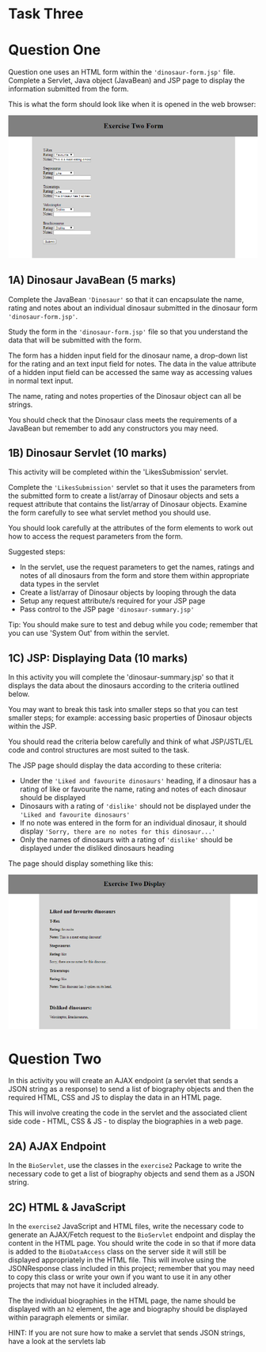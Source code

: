 # Task Three 

# Question One 


Question one uses an HTML form within the `'dinosaur-form.jsp'` file. 
Complete a Servlet, Java object (JavaBean) and JSP page to display the information submitted from the form. 

This is what the form should look like when it is opened in the web browser: 

![](spec/ExerciseOneForm.PNG)

## 1A) Dinosaur JavaBean (5 marks)

Complete the JavaBean `'Dinosaur'` so that it can encapsulate the name, rating and 
notes about an individual dinosaur submitted in the dinosaur form `'dinosaur-form.jsp'`.

Study the form in the `'dinosaur-form.jsp'` file so that you understand the data that will be submitted with the form.

The form has a hidden input field for the dinosaur name, a drop-down list for the rating and an text input field for notes. The
data in the value attribute of a hidden input field can be accessed the same way as accessing values in normal text input. 

The name, rating and notes properties of the Dinosaur object can all be strings. 

You should check that the Dinosaur class meets the requirements of a JavaBean but remember to add any constructors you may need.

## 1B) Dinosaur Servlet (10 marks)
This activity will be completed within the 'LikesSubmission' servlet.

Complete the `'LikesSubmission'` servlet so that it uses the parameters from the submitted form to create a list/array of Dinosaur objects and sets a request attribute
that contains the list/array of Dinosaur objects.
Examine the form carefully to see what servlet method you should use. 

You should look carefully at the attributes of the form elements to work out how to access the request parameters from the form.

Suggested steps:

- In the servlet, use the request parameters to get the names, ratings and notes of all dinosaurs from the form and store them within appropriate data types in the servlet
- Create a list/array of Dinosaur objects by looping through the data 
- Setup any request attribute/s required for your JSP page 
- Pass control to the JSP page `'dinosaur-summary.jsp'` 

Tip: You should make sure to test and debug while you code; remember that you can use 'System Out' from within the servlet.  

## 1C) JSP: Displaying Data (10 marks)

In this activity you will complete the 'dinosaur-summary.jsp' so that it displays the data about the dinosaurs according to the criteria
outlined below. 

You may want to break this task into smaller steps so that you can test smaller steps; for example: accessing basic properties of Dinosaur objects within the JSP. 

You should read the criteria below carefully and think of what JSP/JSTL/EL code and control structures are most suited to the task.   

The JSP page should display the data according to these criteria: 
- Under the `'Liked and favourite dinosaurs'` heading, if a dinosaur has a rating of like or favourite the name, rating and notes of each dinosaur 
should be displayed
- Dinosaurs with a rating of `'dislike'` should not be displayed under the `'Liked and favourite dinosaurs'` 
- If no note was entered in the form for an individual dinosaur, it should display `'Sorry, there are no notes for this dinosaur...'`
- Only the names of dinosaurs with a rating of `'dislike'` should be displayed under the disliked dinosaurs heading 


The page should display something like this:
 
![](spec/ExerciseOneDisplay.PNG)

# Question Two

In this activity you will create an AJAX endpoint (a servlet that sends a JSON string as a response) to send a list of biography objects and then the required HTML, CSS and JS to display the data in an HTML page. 

This will involve creating the code in the servlet and the associated client side code - HTML, CSS & JS - to display the biographies in a web page. 

## 2A) AJAX Endpoint 

In the `BioServlet`, use the classes in the `exercise2` Package to write the necessary code to get a list of biography objects and send them as a JSON string.

## 2C) HTML & JavaScript

In the `exercise2` JavaScript and HTML files, write the necessary code to generate an AJAX/Fetch request to the `BioServlet` endpoint and display the content in the HTML page. You should write the code in so that if more data is added to the `BioDataAccess` class on the server side it will still be displayed appropriately in the HTML file. This will involve using the JSONResponse class included in this project; remember that you may need to copy this class or write your own if you want to use it in any other projects that may not have it included already. 

The the individual biographies in the HTML page, the name should be displayed with an `h2` element, the age and biography should be displayed within paragraph elements or similar. 

HINT: If you are not sure how to make a servlet that sends JSON strings, have a look at the servlets lab
